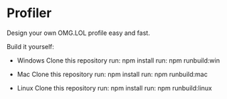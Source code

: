 # Profiler

Design your own OMG.LOL profile easy and fast.

Build it yourself:

- Windows
  Clone this repository
  run: npm install
  run: npm runbuild:win

- Mac
  Clone this repository
  run: npm install
  run: npm runbuild:mac

- Linux
  Clone this repository
  run: npm install
  run: npm runbuild:linux
